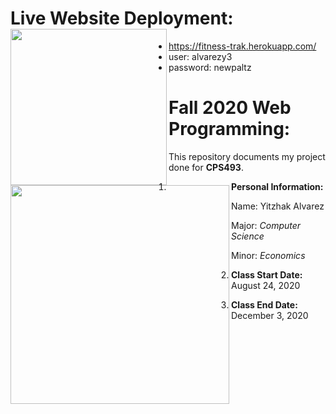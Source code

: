 # Live Website Deployment: <image align="left" width="250" height="250" src="https://github.com/yitzhakalvarez/FitnessTracker/blob/master/client/src/assets/weight.png">
- https://fitness-trak.herokuapp.com/
- user: alvarezy3
- password: newpaltz


# Fall 2020 Web Programming: <img align="left" width="350" height="350" src="https://www.newpaltz.edu/media/identity/logos/newpaltzlogo.jpg">

This repository documents my project done for **CPS493**.
1. **Personal Information:**

    Name: Yitzhak Alvarez
    
    Major: *Computer Science*
    
    Minor: *Economics*   
2. **Class Start Date:** August 24, 2020
3. **Class End Date:** December 3, 2020
